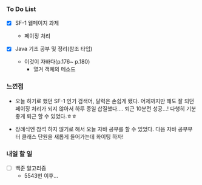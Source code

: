### To Do List

- [x] SF-1 웹페이지 과제
    - 페이징 처리
- [x] Java 기초 공부 및 정리(참조 타입)

    - 이것이 자바다(p.176~ p.180)
      - 열거 객체의 메소드




### 느낀점

- 오늘 하기로 했던 SF-1 인기 검색어, 달력은 손쉽게 됐다. 어제까지만 해도 잘 되던 페이징 처리가 되지 않아서 하루 종일 삽질했다.... 퇴근 10분전 성공...! 다행히 기분좋게 퇴근 할 수 있었다.ㅎㅎ

- 장례식엔 참석 하지 않기로 해서 오늘 자바 공부를 할 수 있었다. 다음 자바 공부부터 클래스 단원을 새롭게 들어가는데 화이팅 하자!

  

### 내일 할 일

- [ ] 백준 알고리즘
  - 5543번 이후...